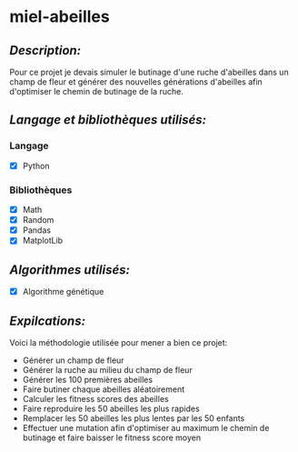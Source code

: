 # miel-abeilles

## *Description:*
Pour ce projet je devais simuler le butinage d'une ruche d'abeilles dans un champ de fleur et générer des nouvelles générations d'abeilles afin d'optimiser le chemin de butinage de la ruche.

## *Langage et bibliothèques utilisés:*
### Langage
- [X] Python
### Bibliothèques
- [X] Math
- [X] Random
- [X] Pandas
- [X] MatplotLib
## *Algorithmes utilisés:*
- [X] Algorithme génétique

## *Expilcations:*
Voici la méthodologie utilisée pour mener a bien ce projet:  
- Générer un champ de fleur
- Générer la ruche au milieu du champ de fleur
- Générer les 100 premières abeilles
- Faire butiner chaque abeilles aléatoirement
- Calculer les fitness scores des abeilles
- Faire reproduire les 50 abeilles les plus rapides
- Remplacer les 50 abeilles les plus lentes par les 50 enfants
- Effectuer une mutation afin d'optimiser au maximum le chemin de butinage et faire baisser le fitness score moyen  




